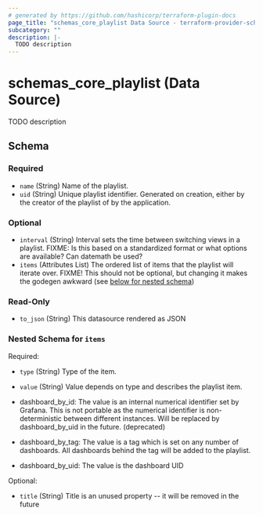 ```yaml
---
# generated by https://github.com/hashicorp/terraform-plugin-docs
page_title: "schemas_core_playlist Data Source - terraform-provider-schemas"
subcategory: ""
description: |-
  TODO description
---
```


# schemas_core_playlist (Data Source)

TODO description



<!-- schema generated by tfplugindocs -->
## Schema

### Required

- `name` (String) Name of the playlist.
- `uid` (String) Unique playlist identifier. Generated on creation, either by the
creator of the playlist of by the application.

### Optional

- `interval` (String) Interval sets the time between switching views in a playlist.
FIXME: Is this based on a standardized format or what options are available? Can datemath be used?
- `items` (Attributes List) The ordered list of items that the playlist will iterate over.
FIXME! This should not be optional, but changing it makes the godegen awkward (see [below for nested schema](#nestedatt--items))

### Read-Only

- `to_json` (String) This datasource rendered as JSON

<a id="nestedatt--items"></a>
### Nested Schema for `items`

Required:

- `type` (String) Type of the item.
- `value` (String) Value depends on type and describes the playlist item.

 - dashboard_by_id: The value is an internal numerical identifier set by Grafana. This
 is not portable as the numerical identifier is non-deterministic between different instances.
 Will be replaced by dashboard_by_uid in the future. (deprecated)
 - dashboard_by_tag: The value is a tag which is set on any number of dashboards. All
 dashboards behind the tag will be added to the playlist.
 - dashboard_by_uid: The value is the dashboard UID

Optional:

- `title` (String) Title is an unused property -- it will be removed in the future


